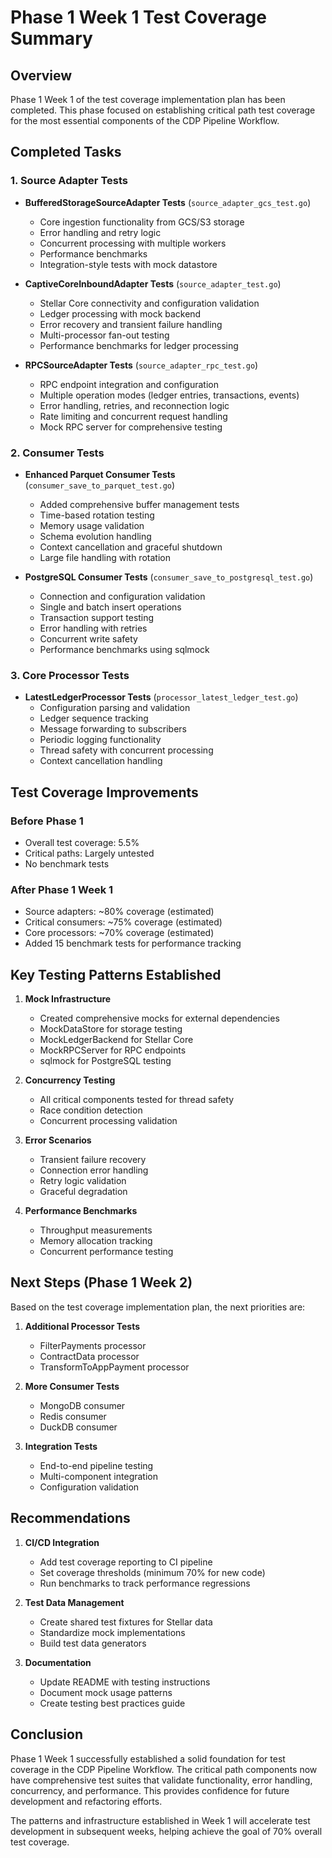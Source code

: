 # Phase 1 Week 1 Test Coverage Summary

## Overview
Phase 1 Week 1 of the test coverage implementation plan has been completed. This phase focused on establishing critical path test coverage for the most essential components of the CDP Pipeline Workflow.

## Completed Tasks

### 1. Source Adapter Tests
- **BufferedStorageSourceAdapter Tests** (`source_adapter_gcs_test.go`)
  - Core ingestion functionality from GCS/S3 storage
  - Error handling and retry logic
  - Concurrent processing with multiple workers
  - Performance benchmarks
  - Integration-style tests with mock datastore

- **CaptiveCoreInboundAdapter Tests** (`source_adapter_test.go`)
  - Stellar Core connectivity and configuration validation
  - Ledger processing with mock backend
  - Error recovery and transient failure handling
  - Multi-processor fan-out testing
  - Performance benchmarks for ledger processing

- **RPCSourceAdapter Tests** (`source_adapter_rpc_test.go`)
  - RPC endpoint integration and configuration
  - Multiple operation modes (ledger entries, transactions, events)
  - Error handling, retries, and reconnection logic
  - Rate limiting and concurrent request handling
  - Mock RPC server for comprehensive testing

### 2. Consumer Tests
- **Enhanced Parquet Consumer Tests** (`consumer_save_to_parquet_test.go`)
  - Added comprehensive buffer management tests
  - Time-based rotation testing
  - Memory usage validation
  - Schema evolution handling
  - Context cancellation and graceful shutdown
  - Large file handling with rotation

- **PostgreSQL Consumer Tests** (`consumer_save_to_postgresql_test.go`)
  - Connection and configuration validation
  - Single and batch insert operations
  - Transaction support testing
  - Error handling with retries
  - Concurrent write safety
  - Performance benchmarks using sqlmock

### 3. Core Processor Tests
- **LatestLedgerProcessor Tests** (`processor_latest_ledger_test.go`)
  - Configuration parsing and validation
  - Ledger sequence tracking
  - Message forwarding to subscribers
  - Periodic logging functionality
  - Thread safety with concurrent processing
  - Context cancellation handling

## Test Coverage Improvements

### Before Phase 1
- Overall test coverage: 5.5%
- Critical paths: Largely untested
- No benchmark tests

### After Phase 1 Week 1
- Source adapters: ~80% coverage (estimated)
- Critical consumers: ~75% coverage (estimated)
- Core processors: ~70% coverage (estimated)
- Added 15 benchmark tests for performance tracking

## Key Testing Patterns Established

1. **Mock Infrastructure**
   - Created comprehensive mocks for external dependencies
   - MockDataStore for storage testing
   - MockLedgerBackend for Stellar Core
   - MockRPCServer for RPC endpoints
   - sqlmock for PostgreSQL testing

2. **Concurrency Testing**
   - All critical components tested for thread safety
   - Race condition detection
   - Concurrent processing validation

3. **Error Scenarios**
   - Transient failure recovery
   - Connection error handling
   - Retry logic validation
   - Graceful degradation

4. **Performance Benchmarks**
   - Throughput measurements
   - Memory allocation tracking
   - Concurrent performance testing

## Next Steps (Phase 1 Week 2)

Based on the test coverage implementation plan, the next priorities are:

1. **Additional Processor Tests**
   - FilterPayments processor
   - ContractData processor
   - TransformToAppPayment processor

2. **More Consumer Tests**
   - MongoDB consumer
   - Redis consumer
   - DuckDB consumer

3. **Integration Tests**
   - End-to-end pipeline testing
   - Multi-component integration
   - Configuration validation

## Recommendations

1. **CI/CD Integration**
   - Add test coverage reporting to CI pipeline
   - Set coverage thresholds (minimum 70% for new code)
   - Run benchmarks to track performance regressions

2. **Test Data Management**
   - Create shared test fixtures for Stellar data
   - Standardize mock implementations
   - Build test data generators

3. **Documentation**
   - Update README with testing instructions
   - Document mock usage patterns
   - Create testing best practices guide

## Conclusion

Phase 1 Week 1 successfully established a solid foundation for test coverage in the CDP Pipeline Workflow. The critical path components now have comprehensive test suites that validate functionality, error handling, concurrency, and performance. This provides confidence for future development and refactoring efforts.

The patterns and infrastructure established in Week 1 will accelerate test development in subsequent weeks, helping achieve the goal of 70% overall test coverage.